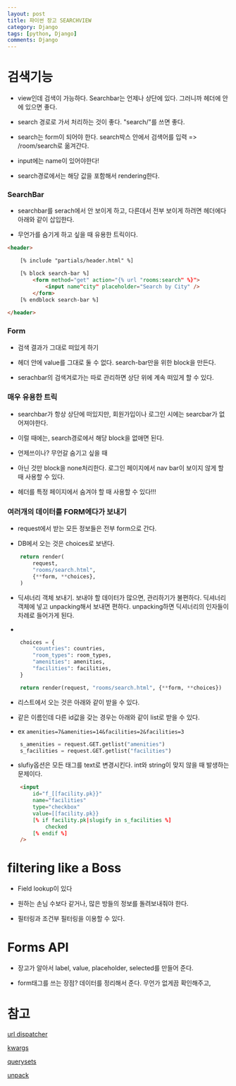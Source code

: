 ```yaml
---
layout: post
title: 파이썬 장고 SEARCHVIEW
category: Django
tags: [python, Django]
comments: Django
---
```


# 검색기능

- view인데 검색이 가능하다. Searchbar는 언제나 상단에 있다. 그러니까 헤더에 안에 있으면 좋다.

- search 경로로 가서 처리하는 것이 좋다. "search/"를 쓰면 좋다.

- search는 form이 되어야 한다. search박스 안에서 검색어를 입력 => /room/search로 옮겨간다.

- input에는 name이 있어야한다!

- search경로에서는 해당 값을 포함해서 rendering한다. 

### SearchBar

- searchbar를 serach에서 안 보이게 하고, 다른데서 전부 보이게 하려면 헤더에다 아래와 같이 삽입한다.

- 무언가를 숨기게 하고 싶을 때 유용한 트릭이다.

```html
<header>

    [% include "partials/header.html" %]

    [% block search-bar %]
        <form method="get" action="{% url "rooms:search" %}">
            <input name"city" placeholder="Search by City" />
        </form>
    [% endblock search-bar %]
    
</header>
```

### Form

- 검색 결과가 그대로 떠있게 하기

- 헤더 안에 value를 그대로 둘 수 없다. search-bar만을 위한 block을 만든다.

- serachbar의 검색겨로가는 따로 관리하면 상단 위에 계속 떠있게 할 수 있다.

### 매우 유용한 트릭

- searchbar가 항상 상단에 떠있지만, 회원가입이나 로그인 시에는 searcbar가 없어져야한다.

- 이럴 때에는, search경로에서 해당 block을 없애면 된다.

- 언제쓰이나? 무언갈 숨기고 싶을 때

- 아닌 것만 block을 none처리한다. 로그인 페이지에서 nav bar이 보이지 않게 할 때 사용할 수 있다.

- 헤더를 특정 페이지에서 숨겨야 할 때 사용할 수 있다!!!

### 여러개의 데이터를 FORM에다가 보내기

- request에서 받는 모든 정보들은 전부 form으로 간다.

- DB에서 오는 것은 choices로 보낸다.


```python
    return render(
        request,
        "rooms/search.html",
        {**form, **choices},
    )
```

- 딕셔너리 객체 보내기. 보내야 할 데이터가 많으면, 관리하기가 불편하다. 딕셔너리 객체에 넣고 unpacking해서 보내면 편하다. unpacking하면 딕셔너리의 인자들이 차례로 들어가게 된다.

- 

```python
    choices = {
        "countries": countries,
        "room_types": room_types,
        "amenities": amenities,
        "facilities": facilities,
    }

    return render(request, "rooms/search.html", {**form, **choices})
```

- 리스트에서 오는 것은 아래와 같이 받을 수 있다.

- 같은 이름인데 다른 id값을 갖는 경우는 아래와 같이 list로 받을 수 있다.

- ex `amenities=7&amenities=14&facilities=2&facilities=3`

```python
    s_amenities = request.GET.getlist("amenities")
    s_facilities = request.GET.getlist("facilities")
```

- slufiy옵션은 모든 태그를 text로 변경시킨다. int와 string이 맞지 않을 때 발생하는 문제이다.

```html
    <input 
        id="f_[[facility.pk}}"
        name="facilities"
        type="checkbox"
        value=[[facility.pk}}
        [% if facility.pk|slugify in s_facilities %]
            checked
        [% endif %]
    />
```

# filtering like a Boss

- Field lookup이 있다

- 원하는 손님 수보다 같거나, 많은 방들의 정보를 돌려보내줘야 한다.

- 필터링과 조건부 필터링을 이용할 수 있다.

# Forms API

- 장고가 알아서 label, value, placeholder, selected를 만들어 준다.

- form태그를 쓰는 장점? 데이터를 정리해서 준다. 무언가 없게끔 확인해주고, 

# 참고

[url dispatcher](https://docs.djangoproject.com/en/2.2/topics/http/urls/)


[kwargs](https://lee-seul.github.io/django/backend/2018/02/03/django-model-kwagrs.html)

[querysets](https://docs.djangoproject.com/en/2.2/ref/models/querysets/)

[unpack](https://wikidocs.net/22801)